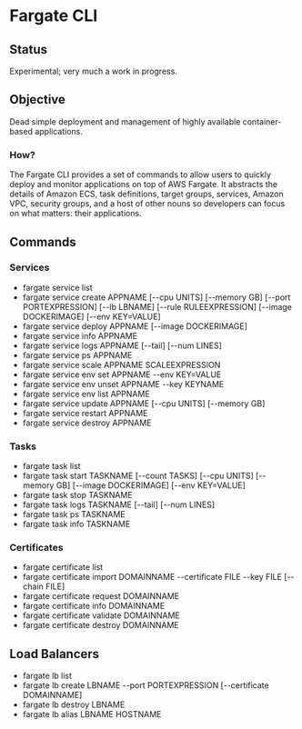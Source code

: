 # Fargate CLI

## Status

Experimental; very much a work in progress.

## Objective

Dead simple deployment and management of highly available container-based
applications.

### How?

The Fargate CLI provides a set of commands to allow users to quickly deploy and
monitor applications on top of AWS Fargate. It abstracts the details of Amazon
ECS, task definitions, target groups, services, Amazon VPC, security groups, and
a host of other nouns so developers can focus on what matters: their
applications.

## Commands

### Services

- fargate service list
- fargate service create APPNAME [--cpu UNITS] [--memory GB] [--port PORTEXPRESSION] [--lb LBNAME] [--rule RULEEXPRESSION] [--image DOCKERIMAGE] [--env KEY=VALUE]
- fargate service deploy APPNAME [--image DOCKERIMAGE]
- fargate service info APPNAME
- fargate service logs APPNAME [--tail] [--num LINES]
- fargate service ps APPNAME
- fargate service scale APPNAME SCALEEXPRESSION
- fargate service env set APPNAME --env KEY=VALUE
- fargate service env unset APPNAME --key KEYNAME
- fargate service env list APPNAME
- fargate service update APPNAME [--cpu UNITS] [--memory GB]
- fargate service restart APPNAME
- fargate service destroy APPNAME

### Tasks

- fargate task list
- fargate task start TASKNAME [--count TASKS] [--cpu UNITS] [--memory GB] [--image DOCKERIMAGE] [--env KEY=VALUE]
- fargate task stop TASKNAME
- fargate task logs TASKNAME [--tail] [--num LINES]
- fargate task ps TASKNAME
- fargate task info TASKNAME

### Certificates

- fargate certificate list
- fargate certificate import DOMAINNAME --certificate FILE --key FILE [--chain FILE]
- fargate certificate request DOMAINNAME
- fargate certificate info DOMAINNAME
- fargate certificate validate DOMAINNAME
- fargate certificate destroy DOMAINNAME

## Load Balancers

- fargate lb list
- fargate lb create LBNAME --port PORTEXPRESSION [--certificate DOMAINNAME]
- fargate lb destroy LBNAME
- fargate lb alias LBNAME HOSTNAME
